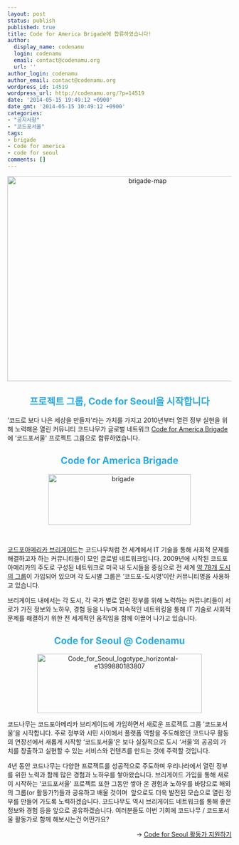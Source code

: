 ```yaml
---
layout: post
status: publish
published: true
title: Code for America Brigade에 합류하였습니다!
author:
  display_name: codenamu
  login: codenamu
  email: contact@codenamu.org
  url: ''
author_login: codenamu
author_email: contact@codenamu.org
wordpress_id: 14519
wordpress_url: http://codenamu.org/?p=14519
date: '2014-05-15 19:49:12 +0900'
date_gmt: '2014-05-15 10:49:12 +0900'
categories:
- "공지사항"
- "코드포서울"
tags:
- brigade
- Code for america
- code for seoul
comments: []
---
```

<p style="text-align: center;"><a href="http://codenamu.org/wp-content/uploads/2014/05/map.png"><img class="aligncenter  wp-image-14520" alt="brigade-map" src="http://codenamu.org/wp-content/uploads/2014/05/map-1024x768.png" width="614" height="461" /></a></p>
<h2 dir="ltr" style="text-align: center; color: #29aae2;">프로젝트 그룹, Code for Seoul을 시작합니다</h2>
<p dir="ltr">‘코드로 보다 나은 세상을 만들자'라는 가치를 가지고 2010년부터 열린 정부 실현을 위해 노력해온 열린 커뮤니티 코드나무가 글로벌 네트워크 <a href="http://codeforamerica.org/about/brigade/" target="_blank">Code for America Brigade</a>에 ‘코드포서울' 프로젝트 그룹으로 합류하였습니다.</p>
<h2 dir="ltr" style="text-align: center; color: #29aae2;">Code for America Brigade</h2>
<p style="text-align: center;"><a href="http://codenamu.org/wp-content/uploads/2014/05/brigade.png"><img class="wp-image-14522 aligncenter" alt="brigade" src="http://codenamu.org/wp-content/uploads/2014/05/brigade.png" width="320" height="114" /></a></p>
<p>&nbsp;</p>
<p dir="ltr"><a href="http://codeforamerica.org/about/brigade/" target="_blank">코드포아메리카 브리게이드</a>는 코드나무처럼 전 세계에서 IT 기술을 통해 사회적 문제를 해결하고자 하는 커뮤니티들이 모인 글로벌 네트워크입니다. 2009년에 시작된 코드포아메리카의 주도로 구성된 네트워크로 미국 내 도시들을 중심으로 전 세계 <a href="http://codeforamerica.org/brigade/" target="_blank">약 78개 도시의 그룹</a>이 가입되어 있으며 각 도시별 그룹은 ’코드포-도시명’이란 커뮤니티명을 사용하고 있습니다.</p>
<p dir="ltr">브리게이드 내에서는 각 도시, 각 국가 별로 열린 정부를 위해 노력하는 커뮤니티들이 서로가 가진 정보와 노하우, 경험 등을 나누며 지속적인 네트워킹을 통해 IT 기술로 사회적 문제를 해결하기 위한 전 세계적인 움직임을 함께 이끌어 나가고 있습니다.</p>
<h2 dir="ltr" style="text-align: center; color: #29aae2;">Code for Seoul @ Codenamu</h2>
<p dir="ltr" style="text-align: center;"><a href="http://codenamu.org/wp-content/uploads/2014/05/Code_for_Seoul_logotype_horizontal-e1399880183807.png"><img class="aligncenter  wp-image-14524" alt="Code_for_Seoul_logotype_horizontal-e1399880183807" src="http://codenamu.org/wp-content/uploads/2014/05/Code_for_Seoul_logotype_horizontal-e1399880183807.png" width="370" height="133" /></a></p>
<p dir="ltr">코드나무는 코드포아메리카 브리게이드에 가입하면서 새로운 프로젝트 그룹 ’코드포서울’을 시작합니다. 주로 정부와 시민 사이에서 플랫폼 역할을 주도해왔던 코드나무 활동의 연장선에서 새롭게 시작할 ‘코드포서울‘은 보다 실질적으로 도시 ‘서울’의 공공의 가치를 창출하고 실현할 수 있는 서비스와 컨텐츠를 만드는 것에 주력할 것입니다.</p>
<p dir="ltr">4년 동안 코드나무는 다양한 프로젝트를 성공적으로 주도하며 우리나라에서 열린 정부를 위한 노력과 함께 많은 경험과 노하우를 쌓아왔습니다. 브리게이드 가입을 통해 새로이 시작하는 ‘코드포서울' 프로젝트 또한 그동안 쌓아 온 경험과 노하우를 바탕으로 해외의 그룹(or 활동가?)들과 공유하고 배울 것이며  앞으로도 더욱 발전된 모습으로 열린 정부를 만들어 가도록 노력하겠습니다. 코드나무도 역시 브리게이드 네트워크를 통해 좋은 정보와 경험 등을 앞으로 공유하겠습니다. 여러분들도 이번 기회에 코드나무 / 코드포서울 활동가로 함께 해보시는건 어떤가요?</p>
<p style="text-align: right;">-&gt; <a href="https://docs.google.com/forms/d/1qLGeH1QI9AwS0WfvrtTUXVtMNIdPNEkxTJp99PgdMkE/viewform?usp=send_form" target="_blank">Code for Seoul 활동가 지원하기</a></p>
